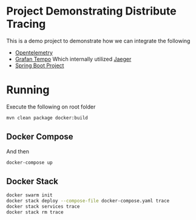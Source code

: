 # Project Demonstrating Distribute Tracing

This is a demo project to demonstrate how we can integrate the following

* [Opentelemetry](https://opentelemetry.io/)
* [Grafan Tempo](https://grafana.com/oss/tempo/) Which internally utilized [Jaeger](https://www.jaegertracing.io/)
* [Spring Boot Project](https://spring.io/projects/spring-boot)

# Running



Execute the following on root folder

````bash
mvn clean package docker:build
````
## Docker Compose

And then 

````bash
docker-compose up
````

## Docker Stack

````bash
docker swarm init
docker stack deploy --compose-file docker-compose.yaml trace
docker stack services trace
docker stack rm trace
````